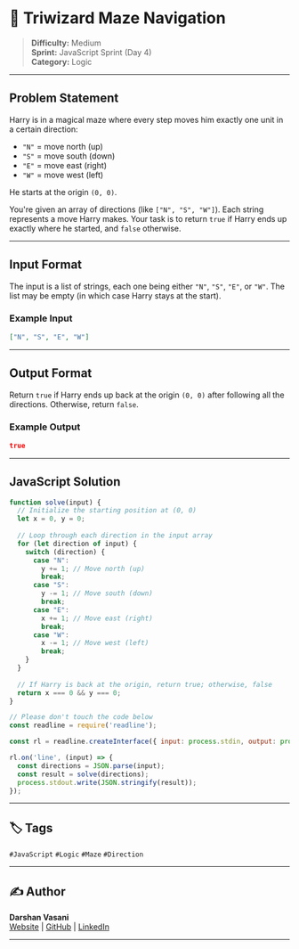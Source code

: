 # 📝 Triwizard Maze Navigation

> **Difficulty:** Medium  
> **Sprint:** JavaScript Sprint (Day 4)  
> **Category:** Logic

---

## Problem Statement

Harry is in a magical maze where every step moves him exactly one unit in a certain direction:
- `"N"` = move north (up)
- `"S"` = move south (down)
- `"E"` = move east (right)
- `"W"` = move west (left)

He starts at the origin `(0, 0)`.

You're given an array of directions (like `["N", "S", "W"]`). Each string represents a move Harry makes. Your task is to return `true` if Harry ends up exactly where he started, and `false` otherwise.

---

## Input Format

The input is a list of strings, each one being either `"N"`, `"S"`, `"E"`, or `"W"`. The list may be empty (in which case Harry stays at the start).

### Example Input

```json
["N", "S", "E", "W"]
```

---

## Output Format

Return `true` if Harry ends up back at the origin `(0, 0)` after following all the directions. Otherwise, return `false`.

### Example Output

```json
true
```

---

## JavaScript Solution

```js
function solve(input) {
  // Initialize the starting position at (0, 0)
  let x = 0, y = 0;
  
  // Loop through each direction in the input array
  for (let direction of input) {
    switch (direction) {
      case "N":
        y += 1; // Move north (up)
        break;
      case "S":
        y -= 1; // Move south (down)
        break;
      case "E":
        x += 1; // Move east (right)
        break;
      case "W":
        x -= 1; // Move west (left)
        break;
    }
  }
  
  // If Harry is back at the origin, return true; otherwise, false
  return x === 0 && y === 0;
}

// Please don't touch the code below
const readline = require('readline');

const rl = readline.createInterface({ input: process.stdin, output: process.stdout });

rl.on('line', (input) => {
  const directions = JSON.parse(input);
  const result = solve(directions);
  process.stdout.write(JSON.stringify(result));
});
```

---

## 🏷️ Tags

`#JavaScript` `#Logic` `#Maze` `#Direction`

---

## ✍️ Author

**Darshan Vasani**  
[Website](https://dpvasani56.vercel.app/) | [GitHub](https://github.com/dpvasani) | [LinkedIn](https://linkedin.com/in/dpvasani56)

---
